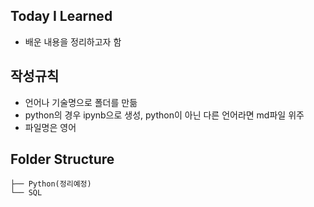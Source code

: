 ## Today I Learned
- 배운 내용을 정리하고자 함

## 작성규칙
- 언어나 기술명으로 폴더를 만듦
- python의 경우 ipynb으로 생성, python이 아닌 다른 언어라면 md파일 위주
- 파일명은 영어

## Folder Structure
```
├── Python(정리예정)
└── SQL
```
